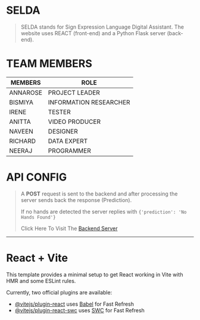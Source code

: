 # SELDA
> SELDA stands for Sign Expression Language Digital Assistant. The website uses REACT (front-end) and a Python Flask server (back-end).

# TEAM MEMBERS
| __MEMBERS__ | __ROLE__   |
|-------------|----------- |
| ANNAROSE    | PROJECT LEADER |
| BISMIYA     | INFORMATION RESEARCHER |
| IRENE       | TESTER |
| ANITTA      | VIDEO PRODUCER |
| NAVEEN      | DESIGNER |
| RICHARD     | DATA EXPERT |
| NEERAJ      | PROGRAMMER |


# API CONFIG
> A **POST** request is sent to the backend  and after processing the server sends back the response (Prediction).
>
> If no hands are detected the server replies with `{'prediction': 'No Hands Found'}`
>
> Click Here To Visit The [Backend Server](https://github.com/superbryn/backendForSELDA)


___
# React + Vite
This template provides a minimal setup to get React working in Vite with HMR and some ESLint rules.

Currently, two official plugins are available:

- [@vitejs/plugin-react](https://github.com/vitejs/vite-plugin-react/blob/main/packages/plugin-react/README.md) uses [Babel](https://babeljs.io/) for Fast Refresh
- [@vitejs/plugin-react-swc](https://github.com/vitejs/vite-plugin-react-swc) uses [SWC](https://swc.rs/) for Fast Refresh

